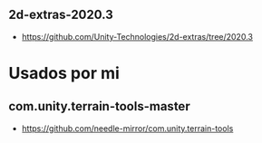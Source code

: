 ## 2d-extras-2020.3
- https://github.com/Unity-Technologies/2d-extras/tree/2020.3


# Usados por mi
## com.unity.terrain-tools-master
- https://github.com/needle-mirror/com.unity.terrain-tools
